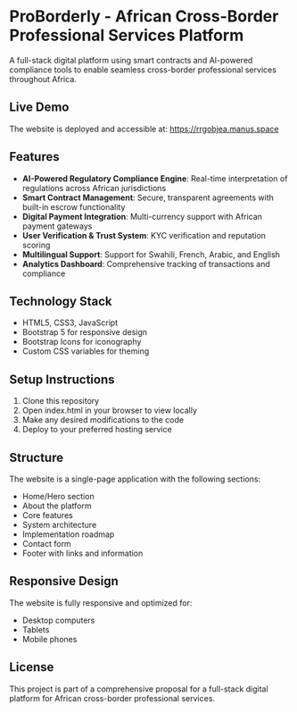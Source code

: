 # ProBorderly - African Cross-Border Professional Services Platform

A full-stack digital platform using smart contracts and AI-powered compliance tools to enable seamless cross-border professional services throughout Africa.

## Live Demo

The website is deployed and accessible at: https://rrgobjea.manus.space

## Features

- **AI-Powered Regulatory Compliance Engine**: Real-time interpretation of regulations across African jurisdictions
- **Smart Contract Management**: Secure, transparent agreements with built-in escrow functionality
- **Digital Payment Integration**: Multi-currency support with African payment gateways
- **User Verification & Trust System**: KYC verification and reputation scoring
- **Multilingual Support**: Support for Swahili, French, Arabic, and English
- **Analytics Dashboard**: Comprehensive tracking of transactions and compliance

## Technology Stack

- HTML5, CSS3, JavaScript
- Bootstrap 5 for responsive design
- Bootstrap Icons for iconography
- Custom CSS variables for theming

## Setup Instructions

1. Clone this repository
2. Open index.html in your browser to view locally
3. Make any desired modifications to the code
4. Deploy to your preferred hosting service

## Structure

The website is a single-page application with the following sections:
- Home/Hero section
- About the platform
- Core features
- System architecture
- Implementation roadmap
- Contact form
- Footer with links and information

## Responsive Design

The website is fully responsive and optimized for:
- Desktop computers
- Tablets
- Mobile phones

## License

This project is part of a comprehensive proposal for a full-stack digital platform for African cross-border professional services.
